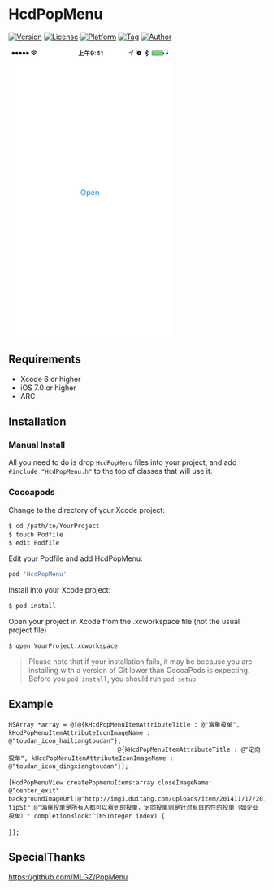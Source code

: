 # HcdPopMenu

[![Version](https://img.shields.io/cocoapods/v/HcdPopMenu.svg?style=flat)](http://cocoapods.org/pods/HcdPopMenu)
[![License](https://img.shields.io/github/license/Jvaeyhcd/HcdPopMenu.svg)](http://cocoapods.org/pods/HcdPopMenu)
[![Platform](https://img.shields.io/cocoapods/p/HcdPopMenu.svg)](http://cocoapods.org/pods/HcdPopMenu)
[![Tag](https://img.shields.io/github/tag/Jvaeyhcd/HcdPopMenu.svg
)](http://cocoapods.org/pods/HcdPopMenu)
[![Author](https://img.shields.io/badge/author-Jvaeyhcd-f07c3d.svg)](http://www.jvaeyhcd.cc)

![图片](https://raw.githubusercontent.com/Jvaeyhcd/HcdPopMenu/master/screen.gif)

## Requirements
* Xcode 6 or higher
* iOS 7.0 or higher
* ARC

## Installation
### Manual Install

All you need to do is drop `HcdPopMenu` files into your project, and add `#include "HcdPopMenu.h"` to the top of classes that will use it.

### Cocoapods

Change to the directory of your Xcode project:
``` bash
$ cd /path/to/YourProject
$ touch Podfile
$ edit Podfile
```

Edit your Podfile and add HcdPopMenu:
``` bash
pod 'HcdPopMenu'
```
Install into your Xcode project:
``` bash
$ pod install
```
Open your project in Xcode from the .xcworkspace file (not the usual project file)
``` bash
$ open YourProject.xcworkspace
```

> Please note that if your installation fails, it may be because you are installing with a version of Git lower than CocoaPods is expecting. Before you `pod install`, you should run `pod setup`.

## Example

``` objc
NSArray *array = @[@{kHcdPopMenuItemAttributeTitle : @"海量投单", kHcdPopMenuItemAttributeIconImageName : @"toudan_icon_hailiangtoudan"},
                              @{kHcdPopMenuItemAttributeTitle : @"定向投单", kHcdPopMenuItemAttributeIconImageName : @"toudan_icon_dingxiangtoudan"}];

[HcdPopMenuView createPopmenuItems:array closeImageName: @"center_exit" backgroundImageUrl:@"http://img3.duitang.com/uploads/item/201411/17/20141117102333_rwHMH.thumb.700_0.jpeg" tipStr:@"海量投单是所有人都可以看到的投单，定向投单则是针对有目的性的投单（如企业投单）" completionBlock:^(NSInteger index) {

}];
```
## SpecialThanks
https://github.com/MLGZ/PopMenu
